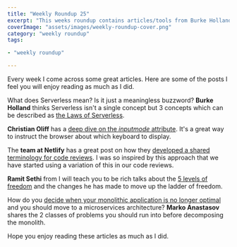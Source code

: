 ```yaml
---
title: "Weekly Roundup 25"
excerpt: "This weeks roundup contains articles/tools from Burke Holland, Christian Oliff, Netlify blog, Ramit Sethi and Marko Anastasov"
coverImage: "assets/images/weekly-roundup-cover.png"
category: "weekly roundup"
tags:

- "weekly roundup"

---
```


Every week I come across some great articles. Here are some of the posts I feel you will enjoy reading as much as I did.

What does Serverless mean? Is it just a meaningless buzzword? **Burke Holland** thinks Serverless isn't a single concept but 3 concepts which can be described as [the Laws of Serverless](https://burkeholland.github.io/posts/laws-of-serverless/).

**Christian Oliff** has a [deep dive on the _inputmode_ attribute](https://css-tricks.com/everything-you-ever-wanted-to-know-about-inputmode/). It's a great way to instruct the browser about which keyboard to display.

The **team at Netlify** has a great post on how they [developed a shared terminology for code reviews](https://www.netlify.com/blog/2020/03/05/feedback-ladders-how-we-encode-code-reviews-at-netlify/). I was so inspired by this approach that we have started using a variation of this in our code reviews.

**Ramit Sethi** from I will teach you to be rich talks about the [5 levels of freedom](https://www.iwillteachyoutoberich.com/blog/the-ladder-of-freedom/) and the changes he has made to move up the ladder of freedom.

How do you [decide when your monolithic application is no longer optimal](https://semaphoreci.com/blog/2017/03/21/cracking-monolith-forces-that-call-for-microservices.html) and you should move to a microservices architecture? **Marko Anastasov** shares the 2 classes of problems you should run into before decomposing the monolith.

Hope you enjoy reading these articles as much as I did.
